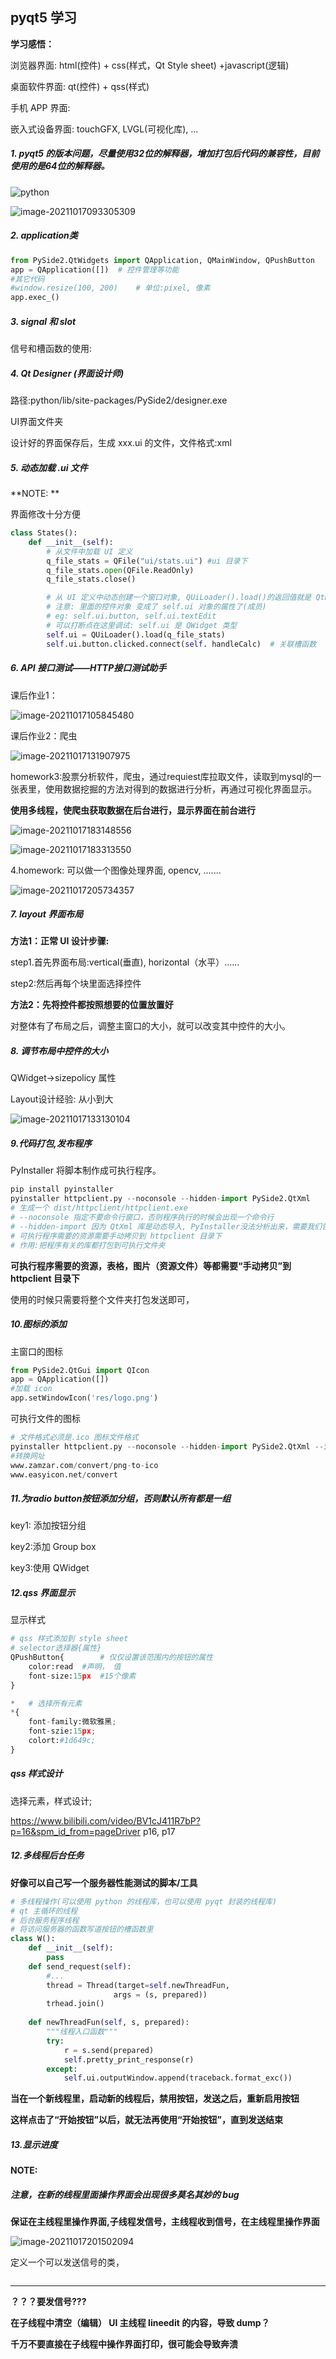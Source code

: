 ## pyqt5 学习

**学习感悟：**

浏览器界面: html(控件) + css(样式，Qt Style sheet) +javascript(逻辑)

桌面软件界面: qt(控件) + qss(样式)

手机 APP 界面:

嵌入式设备界面: touchGFX, LVGL(可视化库), ...




##### 1. pyqt5 的版本问题，尽量使用32位的解释器，增加打包后代码的兼容性，目前使用的是64位的解释器。

![python](D:\install_location\python_files\python.png)

![image-20211017093305309](C:\Users\qz\AppData\Roaming\Typora\typora-user-images\image-20211017093305309.png)

#####  2. application类

```python
from PySide2.QtWidgets import QApplication, QMainWindow, QPushButton
app = QApplication([])	# 控件管理等功能
#其它代码
#window.resize(100, 200)	# 单位:pixel, 像素
app.exec_()
```

##### 3. signal 和 slot

信号和槽函数的使用:

##### 4. Qt Designer (界面设计师)

路径:python/lib/site-packages/PySide2/designer.exe

UI界面文件夹

设计好的界面保存后，生成 xxx.ui 的文件，文件格式:xml

##### 5. 动态加载 .ui 文件

**NOTE: **

界面修改十分方便

```python
class States():
    def __init__(self):
        # 从文件中加载 UI 定义
        q_file_stats = QFile("ui/stats.ui") #ui 目录下
        q_file_stats.open(QFile.ReadOnly)
        q_file_stats.close()

        # 从 UI 定义中动态创建一个窗口对象, QUiLoader().load()的返回值就是 QtDesigner 创建的主窗口对象
        # 注意: 里面的控件对象 变成了 self.ui 对象的属性了(成员)
        # eg: self.ui.button, self.ui.textEdit
        # 可以打断点在这里调试: self.ui 是 QWidget 类型
        self.ui = QUiLoader().load(q_file_stats)
        self.ui.button.clicked.connect(self. handleCalc)  # 关联槽函数
```

##### 6. API 接口测试——HTTP接口测试助手

课后作业1：

![image-20211017105845480](C:\Users\qz\AppData\Roaming\Typora\typora-user-images\image-20211017105845480.png)

课后作业2：爬虫

![image-20211017131907975](C:\Users\qz\AppData\Roaming\Typora\typora-user-images\image-20211017131907975.png)

homework3:股票分析软件，爬虫，通过requiest库拉取文件，读取到mysql的一张表里，使用数据挖掘的方法对得到的数据进行分析，再通过可视化界面显示。

**使用多线程，使爬虫获取数据在后台进行，显示界面在前台进行**

![image-20211017183148556](C:\Users\qz\AppData\Roaming\Typora\typora-user-images\image-20211017183148556.png)

![image-20211017183313550](C:\Users\qz\AppData\Roaming\Typora\typora-user-images\image-20211017183313550.png)

4.homework: 可以做一个图像处理界面, opencv, .......

![image-20211017205734357](C:\Users\qz\AppData\Roaming\Typora\typora-user-images\image-20211017205734357.png)



##### 7. layout 界面布局

**方法1：正常 UI 设计步骤:**

step1.首先界面布局:vertical(垂直), horizontal（水平）......

step2:然后再每个块里面选择控件

**方法2：先将控件都按照想要的位置放置好**

对整体有了布局之后，调整主窗口的大小，就可以改变其中控件的大小。

##### 8. 调节布局中控件的大小

QWidget->sizepolicy 属性

Layout设计经验: 从小到大

![image-20211017133130104](C:\Users\qz\AppData\Roaming\Typora\typora-user-images\image-20211017133130104.png)

##### 9.代码打包,发布程序

PyInstaller 将脚本制作成可执行程序。

```python
pip install pyinstaller
pyinstaller httpclient.py --noconsole --hidden-import PySide2.QtXml
# 生成一个 dist/httpclient/httpclient.exe
# --noconsole 指定不要命令行窗口，否则程序执行的时候会出现一个命令行
# --hidden-import 因为 QtXml 库是动态导入, PyInstaller没法分析出来，需要我们告诉它
# 可执行程序需要的资源需要手动拷贝到 httpclient 目录下
# 作用:把程序有关的库都打包到可执行文件夹
```

**可执行程序需要的资源，表格，图片（资源文件）等都需要“手动拷贝”到 httpclient 目录下**

使用的时候只需要将整个文件夹打包发送即可，



##### 10.图标的添加

主窗口的图标

```python
from PySide2.QtGui import QIcon
app = QApplication([])
#加载 icon
app.setWindowIcon('res/logo.png')
```

可执行文件的图标

```python
# 文件格式必须是.ico 图标文件格式
pyinstaller httpclient.py --noconsole --hidden-import PySide2.QtXml --icon="logo.ico"
#转换网址
www.zamzar.com/convert/png-to-ico
www.easyicon.net/convert
```

##### 11.为radio button按钮添加分组，否则默认所有都是一组

key1: 添加按钮分组

key2:添加 Group box

key3:使用 QWidget

##### 12.qss 界面显示

显示样式

```python
# qss 样式添加到 style sheet
# selector选择器{属性}
QPushButton{		# 仅仅设置该范围内的按钮的属性
    color:read	#声明， 值
    font-size:15px	#15个像素
}

*	# 选择所有元素
*{
    font-family:微软雅黑;
    font-szie:15px;
    colort:#1d649c;
}
```

##### qss 样式设计

选择元素，样式设计;

https://www.bilibili.com/video/BV1cJ411R7bP?p=16&spm_id_from=pageDriver p16, p17



##### 12.多线程后台任务

**好像可以自己写一个服务器性能测试的脚本/工具**

```python
# 多线程操作(可以使用 python 的线程库，也可以使用 pyqt 封装的线程库)
# qt 主循环的线程
# 后台服务程序线程
# 将访问服务器的函数写道按钮的槽函数里
class W():
    def __init__(self):
        pass
    def send_request(self):
        #...
        thread = Thread(target=self.newThreadFun,
                       args = (s, prepared))
        trhead.join()
       
    def newThreadFun(self, s, prepared):
        """线程入口函数"""
        try:
            r = s.send(prepared)
            self.pretty_print_response(r)
        except:
            self.ui.outputWindow.append(traceback.format_exc())
```

**当在一个新线程里，启动新的线程后，禁用按钮，发送之后，重新启用按钮**

**这样点击了“开始按钮”以后，就无法再使用“开始按钮”，直到发送结束**

##### 13.显示进度

**NOTE:**

#####  注意，在新的线程里面操作界面会出现很多莫名其妙的 bug

**保证在主线程里操作界面,子线程发信号，主线程收到信号，在主线程里操作界面**

![image-20211017201502094](C:\Users\qz\AppData\Roaming\Typora\typora-user-images\image-20211017201502094.png)

定义一个可以发送信号的类，

```python

```



---

**？？？要发信号???**

**在子线程中清空（编辑） UI 主线程 lineedit 的内容，导致 dump？**

**千万不要直接在子线程中操作界面打印，很可能会导致奔溃**
